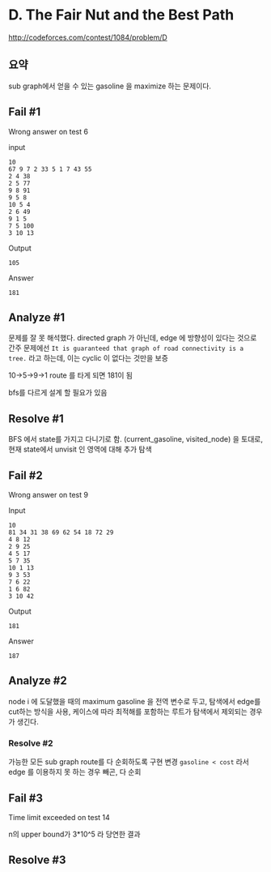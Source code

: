 #  D. The Fair Nut and the Best Path

http://codeforces.com/contest/1084/problem/D

## 요약
sub graph에서 얻을 수 있는 gasoline 을 maximize 하는 문제이다.

## Fail #1  
Wrong answer on test 6

input
```
10
67 9 7 2 33 5 1 7 43 55
2 4 38
2 5 77
9 8 91
9 5 8
10 5 4
2 6 49
9 1 5
7 5 100
3 10 13
```
Output
```
105
```
Answer
```
181
```

## Analyze #1
문제를 잘 못 해석했다.
directed graph 가 아닌데, edge 에 방향성이 있다는 것으로 간주
문제에선 `It is guaranteed that graph of road connectivity is a tree.` 라고 하는데,
이는 cyclic 이 없다는 것만을 보증

10->5->9->1 route 를 타게 되면 181이 됨

bfs를 다르게 설계 할 필요가 있음

## Resolve #1 
BFS 에서 state를 가지고 다니기로 함.
(current_gasoline, visited_node) 을 토대로,
현재 state에서 unvisit 인 영역에 대해 추가 탐색

## Fail #2
Wrong answer on test 9

Input
```
10
81 34 31 38 69 62 54 18 72 29
4 8 12
2 9 25
4 5 17
5 7 35
10 1 13
9 3 53
7 6 22
1 6 82
3 10 42
```
Output
```
181
```
Answer
```
187
```

## Analyze #2
node i 에 도달했을 때의 maximum gasoline 을 전역 변수로 두고,
탐색에서 edge를 cut하는 방식을 사용,
케이스에 따라 최적해를 포함하는 루트가 탐색에서 제외되는 경우가 생긴다.

###  Resolve #2
가능한 모든 sub graph route를 다 순회하도록 구현 변경
`gasoline < cost` 라서 edge 를 이용하지 못 하는 경우 빼곤, 다 순회

## Fail #3
Time limit exceeded on test 14

n의 upper bound가 3*10^5 라 당연한 결과

## Resolve #3